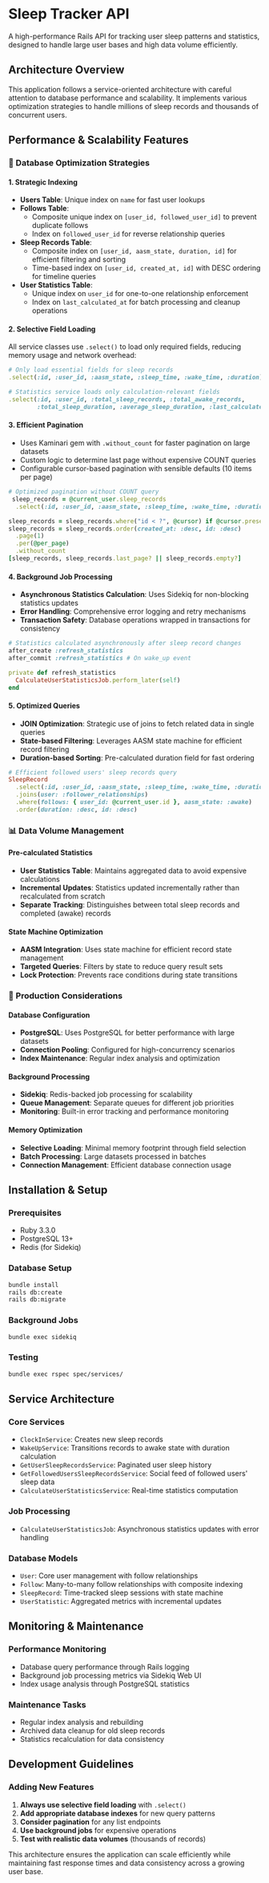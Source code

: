 # Sleep Tracker API

A high-performance Rails API for tracking user sleep patterns and statistics, designed to handle large user bases and high data volume efficiently.

## Architecture Overview

This application follows a service-oriented architecture with careful attention to database performance and scalability. It implements various optimization strategies to handle millions of sleep records and thousands of concurrent users.

## Performance & Scalability Features

### 🚀 Database Optimization Strategies

#### 1. Strategic Indexing
- **Users Table**: Unique index on `name` for fast user lookups
- **Follows Table**: 
  - Composite unique index on `[user_id, followed_user_id]` to prevent duplicate follows
  - Index on `followed_user_id` for reverse relationship queries
- **Sleep Records Table**:
  - Composite index on `[user_id, aasm_state, duration, id]` for efficient filtering and sorting
  - Time-based index on `[user_id, created_at, id]` with DESC ordering for timeline queries
- **User Statistics Table**:
  - Unique index on `user_id` for one-to-one relationship enforcement
  - Index on `last_calculated_at` for batch processing and cleanup operations

#### 2. Selective Field Loading
All service classes use `.select()` to load only required fields, reducing memory usage and network overhead:

```ruby
# Only load essential fields for sleep records
.select(:id, :user_id, :aasm_state, :sleep_time, :wake_time, :duration)

# Statistics service loads only calculation-relevant fields
.select(:id, :user_id, :total_sleep_records, :total_awake_records, 
        :total_sleep_duration, :average_sleep_duration, :last_calculated_at)
```

#### 3. Efficient Pagination
- Uses Kaminari gem with `.without_count` for faster pagination on large datasets
- Custom logic to determine last page without expensive COUNT queries
- Configurable cursor-based pagination with sensible defaults (10 items per page)

```ruby
# Optimized pagination without COUNT query
 sleep_records = @current_user.sleep_records
  .select(:id, :user_id, :aasm_state, :sleep_time, :wake_time, :duration, :created_at)

sleep_records = sleep_records.where("id < ?", @cursor) if @cursor.present?
sleep_records = sleep_records.order(created_at: :desc, id: :desc)
  .page(1)
  .per(@per_page)
  .without_count
[sleep_records, sleep_records.last_page? || sleep_records.empty?]
```

#### 4. Background Job Processing
- **Asynchronous Statistics Calculation**: Uses Sidekiq for non-blocking statistics updates
- **Error Handling**: Comprehensive error logging and retry mechanisms
- **Transaction Safety**: Database operations wrapped in transactions for consistency

```ruby
# Statistics calculated asynchronously after sleep record changes
after_create :refresh_statistics
after_commit :refresh_statistics # On wake_up event

private def refresh_statistics
  CalculateUserStatisticsJob.perform_later(self)
end
```

#### 5. Optimized Queries
- **JOIN Optimization**: Strategic use of joins to fetch related data in single queries
- **State-based Filtering**: Leverages AASM state machine for efficient record filtering
- **Duration-based Sorting**: Pre-calculated duration field for fast ordering

```ruby
# Efficient followed users' sleep records query
SleepRecord
  .select(:id, :user_id, :aasm_state, :sleep_time, :wake_time, :duration)
  .joins(user: :follower_relationships)
  .where(follows: { user_id: @current_user.id }, aasm_state: :awake)
  .order(duration: :desc, id: :desc)
```

### 📊 Data Volume Management

#### Pre-calculated Statistics
- **User Statistics Table**: Maintains aggregated data to avoid expensive calculations
- **Incremental Updates**: Statistics updated incrementally rather than recalculated from scratch
- **Separate Tracking**: Distinguishes between total sleep records and completed (awake) records

#### State Machine Optimization
- **AASM Integration**: Uses state machine for efficient record state management
- **Targeted Queries**: Filters by state to reduce query result sets
- **Lock Protection**: Prevents race conditions during state transitions

### 🔧 Production Considerations

#### Database Configuration
- **PostgreSQL**: Uses PostgreSQL for better performance with large datasets
- **Connection Pooling**: Configured for high-concurrency scenarios
- **Index Maintenance**: Regular index analysis and optimization

#### Background Processing
- **Sidekiq**: Redis-backed job processing for scalability
- **Queue Management**: Separate queues for different job priorities
- **Monitoring**: Built-in error tracking and performance monitoring

#### Memory Optimization
- **Selective Loading**: Minimal memory footprint through field selection
- **Batch Processing**: Large datasets processed in batches
- **Connection Management**: Efficient database connection usage

## Installation & Setup

### Prerequisites
- Ruby 3.3.0
- PostgreSQL 13+
- Redis (for Sidekiq)

### Database Setup
```bash
bundle install
rails db:create
rails db:migrate
```

### Background Jobs
```bash
bundle exec sidekiq
```

### Testing
```bash
bundle exec rspec spec/services/
```

## Service Architecture

### Core Services
- `ClockInService`: Creates new sleep records
- `WakeUpService`: Transitions records to awake state with duration calculation
- `GetUserSleepRecordsService`: Paginated user sleep history
- `GetFollowedUsersSleepRecordsService`: Social feed of followed users' sleep data
- `CalculateUserStatisticsService`: Real-time statistics computation

### Job Processing
- `CalculateUserStatisticsJob`: Asynchronous statistics updates with error handling

### Database Models
- `User`: Core user management with follow relationships
- `Follow`: Many-to-many follow relationships with composite indexing
- `SleepRecord`: Time-tracked sleep sessions with state machine
- `UserStatistic`: Aggregated metrics with incremental updates

## Monitoring & Maintenance

### Performance Monitoring
- Database query performance through Rails logging
- Background job processing metrics via Sidekiq Web UI
- Index usage analysis through PostgreSQL statistics

### Maintenance Tasks
- Regular index analysis and rebuilding
- Archived data cleanup for old sleep records
- Statistics recalculation for data consistency

## Development Guidelines

### Adding New Features
1. **Always use selective field loading** with `.select()`
2. **Add appropriate database indexes** for new query patterns
3. **Consider pagination** for any list endpoints
4. **Use background jobs** for expensive operations
5. **Test with realistic data volumes** (thousands of records)

This architecture ensures the application can scale efficiently while maintaining fast response times and data consistency across a growing user base.

